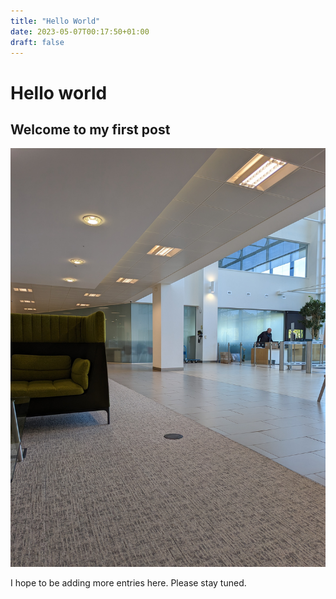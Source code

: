 ```yaml
---
title: "Hello World"
date: 2023-05-07T00:17:50+01:00
draft: false
---
```


# Hello world 
## Welcome to my first post

![office](/static/bracknell-capitol-building.jpg)

I hope to be adding more entries here. Please stay tuned.